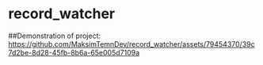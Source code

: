 # record_watcher
##Demonstration of project:
https://github.com/MaksimTemnDev/record_watcher/assets/79454370/39c7d2be-8d28-45fb-8b6a-65e005d7109a

